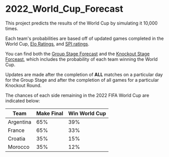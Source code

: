 # 2022_World_Cup_Forecast
This project predicts the results of the World Cup by simulating it 10,000 times. <br>

Each team's probabilities are based off of updated games completed in the World Cup, [Elo Ratings](http://www.eloratings.net/), and [SPI ratings](https://projects.fivethirtyeight.com/soccer-api/international/spi_global_rankings_intl.csv).

You can find both the [Group Stage Forecast](https://github.com/salikfaisal/2022_World_Cup_Forecast/blob/main/Group_Stage_Forecast_Results.csv) and the [Knockout Stage Forceast](https://github.com/salikfaisal/2022_World_Cup_Forecast/blob/main/Knockout_Stage_Forecast_Results.csv), which includes the probability of each team winning the World Cup.

Updates are made after the completion of **ALL** matches on a particular day for the Group Stage and after the completion of all games for a particular Knockout Round.


The chances of each side remaining in the 2022 FIFA World Cup are indicated below:

Team | Make Final | Win World Cup
--- | --- | ---
Argentina | 65% | 39%
France | 65% | 33%
Croatia | 35% | 15%
Morocco | 35% | 12%
